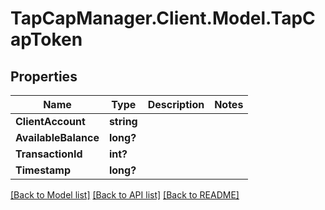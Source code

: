 # TapCapManager.Client.Model.TapCapToken
## Properties

Name | Type | Description | Notes
------------ | ------------- | ------------- | -------------
**ClientAccount** | **string** |  | 
**AvailableBalance** | **long?** |  | 
**TransactionId** | **int?** |  | 
**Timestamp** | **long?** |  | 

[[Back to Model list]](../README.md#documentation-for-models) [[Back to API list]](../README.md#documentation-for-api-endpoints) [[Back to README]](../README.md)

